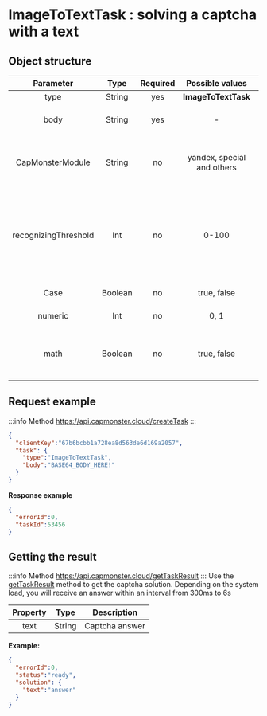 ﻿---
sidebar_position: 10
sidebar_label: Image to Text
---

# ImageToTextTask : solving a captcha with a text
## **Object structure**

|**Parameter**|**Type**|**Required**|**Possible values**|**Description**|
| :-: | :-: | :-: | :-: | :-: |
|type|String|yes|**ImageToTextTask**|Defines the type of the task.|
|body|String|yes|-|File body encoded in base64. Make sure to send it without line breaks.|
|CapMonsterModule|String|no|yandex, special and others|The name of recognizing module, for example, “yandex“. Alternative way to pass module name and list of all available modules you can find [here](../api/module-name.md).|
|recognizingThreshold|Int|no|0-100|Captcha recognition threshold with a possible value from 0 to 100. For example, if recognizingThreshold was set to 90 and the task was solved with a confidence of 80, you won't be charged. In this case the user will get a response ERROR\_CAPTCHA\_UNSOLVABLE.|
|Case|Boolean|no|true, false|true - if captcha is case sensitive.|
|numeric|Int|no|0, 1|1 - if captcha contains numbers only.|
|math|Boolean|no|true, false|false — undefined;<br />true — if captcha requires a mathematical operation (for example: captcha 2 + 6 = will return a value of 8).|

## **Request example**

:::info Method
<https://api.capmonster.cloud/createTask>
:::
```json
{
  "clientKey":"67b6bcbb1a728ea8d563de6d169a2057",
  "task": {
    "type":"ImageToTextTask",
    "body":"BASE64_BODY_HERE!"
  }
}
```


**Response example**
```json
{
  "errorId":0,
  "taskId":53456
}
```

## **Getting the result**
:::info Method
<https://api.capmonster.cloud/getTaskResult>
:::
Use the [getTaskResult](../api/methods/get-task-result.md) method to get the captcha solution. Depending on the system load, you will receive an answer within an interval from 300ms to 6s

|**Property**|**Type**|**Description**|
| :-: | :-: | :-: |
|text|String|Captcha answer|

**Example:**
```json
{
  "errorId":0,
  "status":"ready",
  "solution": {
    "text":"answer"
  }
}
```
